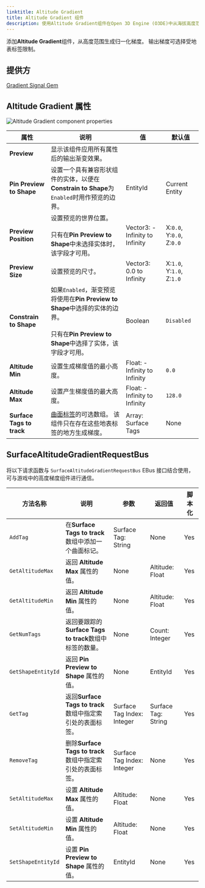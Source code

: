 ```yaml
---
linktitle: Altitude Gradient
title: Altitude Gradient 组件
description: 使用Altitude Gradient组件在Open 3D Engine (O3DE)中从海拔高度范围生成梯度。
---
```


添加**Altitude Gradient**组件，从高度范围生成归一化梯度。 输出梯度可选择受地表标签限制。

## 提供方

[Gradient Signal Gem](/docs/user-guide/gems/reference/utility/gradient-signal)

## Altitude Gradient 属性

![Altitude Gradient component properties](/images/user-guide/components/reference/gradients/altitude-gradient-component.png)

| 属性 | 说明 | 值 | 默认值 |
|-|-|-|-|
| **Preview** | 显示该组件应用所有属性后的输出渐变效果。| | |
| **Pin Preview to Shape** | 设置一个具有兼容形状组件的实体，以便在**Constrain to Shape**为`Enabled`时用作预览的边界。 | EntityId | Current Entity |
| **Preview Position** | 设置预览的世界位置。<br> <br>只有在**Pin Preview to Shape**中未选择实体时，该字段才可用。 | Vector3: -Infinity to Infinity | X:`0.0`, Y:`0.0`, Z:`0.0` |
| **Preview Size** | 设置预览的尺寸。 | Vector3: 0.0 to Infinity | X:`1.0`, Y:`1.0`, Z:`1.0` |
| **Constrain to Shape** | 如果`Enabled`，渐变预览将使用在**Pin Preview to Shape**中选择的实体的边界。<br> <br>只有在**Pin Preview to Shape**中选择了实体，该字段才可用。 | Boolean | `Disabled` |
| **Altitude Min** | 设置生成梯度值的最小高度。 | Float: -Infinity to Infinity | `0.0` |
| **Altitude Max** | 设置产生梯度值的最大高度。 | Float: -Infinity to Infinity | `128.0` |
| **Surface Tags to track** | [曲面标签](/docs/user-guide/gems/reference/environment/surface-data)的可选数组。 该组件只在存在这些地表标签的地方生成梯度。 | Array: Surface Tags | None |

## SurfaceAltitudeGradientRequestBus

将以下请求函数与 `SurfaceAltitudeGradientRequestBus` EBus 接口结合使用，可与游戏中的高度梯度组件进行通信。

| 方法名称 | 说明 | 参数 | 返回值 | 脚本化 |
|-|-|-|-|-|
| `AddTag` | 在**Surface Tags to track**数组中添加一个曲面标记。 | Surface Tag: String | None | Yes |
| `GetAltitudeMax` | 返回 **Altitude Max** 属性的值。 | None | Altitude: Float | Yes |
| `GetAltitudeMin` | 返回 **Altitude Min** 属性的值。 | None | Altitude: Float | Yes |
| `GetNumTags` | 返回要跟踪的**Surface Tags to track**数组中标签的数量。 | None | Count: Integer | Yes |
| `GetShapeEntityId` | 返回 **Pin Preview to Shape** 属性的值。  | None | EntityId | Yes |
| `GetTag` | 返回**Surface Tags to track**数组中指定索引处的表面标签。 | Surface Tag Index: Integer | Surface Tag: String | Yes |
| `RemoveTag` | 删除**Surface Tags to track**数组中指定索引处的表面标签。 | Surface Tag Index: Integer | None | Yes |
| `SetAltitudeMax` | 设置 **Altitude Max** 属性的值。 | Altitude: Float | None | Yes |
| `SetAltitudeMin` | 设置 **Altitude Min** 属性的值。 | Altitude: Float | None | Yes |
| `SetShapeEntityId` | 设置 **Pin Preview to Shape** 属性的值。 | EntityId | None | Yes |
